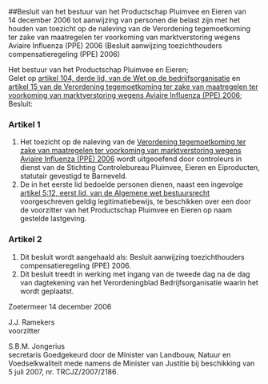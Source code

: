 <meta http-equiv='Content-Type' content='text/html; charset=utf-8' />

##Besluit van het bestuur van het Productschap Pluimvee en Eieren van 14 december 2006 tot aanwijzing van personen die belast zijn met het houden van toezicht op de naleving van de Verordening tegemoetkoming ter zake van maatregelen ter voorkoming van marktverstoring wegens Aviaire Influenza (PPE) 2006 (Besluit aanwijzing toezichthouders compensatieregeling (PPE) 2006)

Het bestuur van het Productschap Pluimvee en Eieren;  
Gelet op [artikel 104, derde lid, van de Wet op de bedrijfsorganisatie](../../../../../../../../wet/wet/op/de/bedrijfsorganisatie/BWBR0002058/README.md) en [artikel 15 van de Verordening tegemoetkoming ter zake van maatregelen ter voorkoming van marktverstoring wegens Aviaire Influenza (PPE) 2006](../../../../../../../../pbo/verordening/tegemoetkoming/ter/zake/van/maatregelen/ter/voorkoming/van/etc/BWBR0020985/README.md);
Besluit:    

### Artikel  1  

1.  Het toezicht op de naleving van de [Verordening tegemoetkoming ter zake van maatregelen ter voorkoming van marktverstoring wegens Aviaire Influenza (PPE) 2006](../../../../../../../../pbo/verordening/tegemoetkoming/ter/zake/van/maatregelen/ter/voorkoming/van/etc/BWBR0020985/README.md) wordt uitgeoefend door controleurs in dienst van de Stichting Controlebureau Pluimvee, Eieren en Eiproducten, statutair gevestigd te Barneveld.   
2.  De in het eerste lid bedoelde personen dienen, naast een ingevolge [artikel 5:12, eerst lid, van de Algemene wet bestuursrecht](../../../../../../../../wet/algemene/wet/bestuursrecht/BWBR0005537/README.md) voorgeschreven geldig legitimatiebewijs, te beschikken over een door de voorzitter van het Productschap Pluimvee en Eieren op naam gestelde lastgeving.  

### Artikel  2  

1.  Dit besluit wordt aangehaald als: Besluit aanwijzing toezichthouders compensatieregeling (PPE) 2006.   
2.  Dit besluit treedt in werking met ingang van de tweede dag na de dag van dagtekening van het Verordeningblad Bedrijfsorganisatie waarin het wordt geplaatst.  

Zoetermeer 
14 december 2006   

J.J. Ramekers  
voorzitter  

S.B.M. Jongerius  
secretaris   Goedgekeurd door de Minister van Landbouw, Natuur en Voedselkwaliteit mede namens de Minister van Justitie bij beschikking van 5 juli 2007, nr. TRCJZ/2007/2186.    
